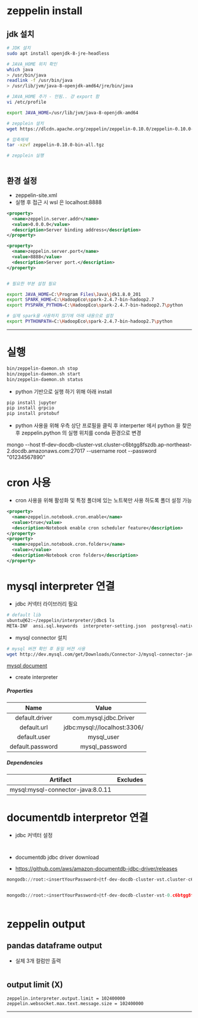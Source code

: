 #  zeppelin install

##  jdk 설치 

```bash
# JDK 설치 
sudo apt install openjdk-8-jre-headless

# JAVA_HOME 위치 확인
which java 
> /usr/bin/java
readlink -f /usr/bin/java
> /usr/lib/jvm/java-8-openjdk-amd64/jre/bin/java

# JAVA_HOME 추가 - 안됨.. 걍 export 함
vi /etc/profile

export JAVA_HOME=/usr/lib/jvm/java-8-openjdk-amd64
```



```bash
# zepplein 설치
wget https://dlcdn.apache.org/zeppelin/zeppelin-0.10.0/zeppelin-0.10.0-bin-all.tgz

# 압축해제
tar -xzvf zeppelin-0.10.0-bin-all.tgz 

# zepplein 실행



```

## 환경 설정

- zeppelin-site.xml 
- 실행 후 접근 시 wsl 은 localhost:8888

```xml
<property>
  <name>zeppelin.server.addr</name>
  <value>0.0.0.0</value>
  <description>Server binding address</description>
</property>

<property>
  <name>zeppelin.server.port</name>
  <value>8888</value>
  <description>Server port.</description>
</property>
```



```bash

# 필요한 부분 설정 필요 

export JAVA_HOME=C:\Program Files\Java\jdk1.8.0_201
export SPARK_HOME=C:\HadoopEco\spark-2.4.7-bin-hadoop2.7
export PYSPARK_PYTHON=C:\HadoopEco\spark-2.4.7-bin-hadoop2.7\python

# 실제 spark을 사용하지 않기에 아래 내용으로 설정 
export PYTHONPATH=C:\HadoopEco\spark-2.4.7-bin-hadoop2.7\python
```



_ _ _

# 실행 

```bash
bin/zeppelin-daemon.sh stop
bin/zeppelin-daemon.sh start
bin/zeppelin-daemon.sh status
```



- python 기반으로 실행 하기 위해 아래 install 

```bash
pip install jupyter
pip install grpcio
pip install protobuf
```

- python 사용을 위해 우측 상단 프로필을 클릭 후 interperter 에서 python 을 찾은 후 zeppelin.python 의 실행 위치를 conda 환경으로 변경



mongo --host tf-dev-docdb-cluster-vst.cluster-c6btgg8fszdb.ap-northeast-2.docdb.amazonaws.com:27017 --username root --password "01234567890"

# cron 사용

- cron 사용을 위해 활성화 및 특정 폴더에 있는 노트북만 사용 하도록 폴더 설정 가능 

```xml
<property>
  <name>zeppelin.notebook.cron.enable</name>
  <value>true</value>
  <description>Notebook enable cron scheduler feature</description>
</property>
<property>
  <name>zeppelin.notebook.cron.folders</name>
  <value></value>
  <description>Notebook cron folders</description>
</property>
```

# mysql interpreter 연결

- jdbc 커넥터 라이브러리 필요 

```bash
# default lib
ubuntu@62:~/zeppelin/interpreter/jdbc$ ls
META-INF  ansi.sql.keywords  interpreter-setting.json  postgresql-native-driver-sql.keywords  zeppelin-jdbc-0.10.0.jar
```

- mysql connector 설치

```bash
# mysql 버젼 확인 후 동일 버젼 사용 
wget http://dev.mysql.com/get/Downloads/Connector-J/mysql-connector-java-8.0.11.tar.gz
```

[mysql document](https://zeppelin.apache.org/docs/latest/interpreter/jdbc.html#mysql)

- create interpreter

#####  Properties

|       Name       |            Value             |
| :--------------: | :--------------------------: |
|  default.driver  |    com.mysql.jdbc.Driver     |
|   default.url    | jdbc:mysql://localhost:3306/ |
|   default.user   |          mysql_user          |
| default.password |        mysql_password        |

##### Dependencies

|             Artifact              | Excludes |
| :-------------------------------: | :------: |
| mysql:mysql-connector-java:8.0.11 |          |



# documentdb interpretor 연결

- jdbc 커넥터 설정

```
	
```

- documentdb jdbc driver download

- https://github.com/aws/amazon-documentdb-jdbc-driver/releases

```python
mongodb://root:<insertYourPassword>@tf-dev-docdb-cluster-vst.cluster-c6btgg8fszdb.ap-northeast-2.docdb.amazonaws.com:27017/?replicaSet=rs0&readPreference=secondaryPreferred&retryWrites=false


mongodb://root:<insertYourPassword>@tf-dev-docdb-cluster-vst-0.c6btgg8fszdb.ap-northeast-2.docdb.amazonaws.com:27017/?retryWrites=false
```



```

```

# zeppelin output

## pandas dataframe output 

- 실제 3개 컬럼만 출력

```
```



## output limit (X)

```
zeppelin.interpreter.output.limit = 102400000
zeppelin.websocket.max.text.message.size = 102400000
```



_ _ _

